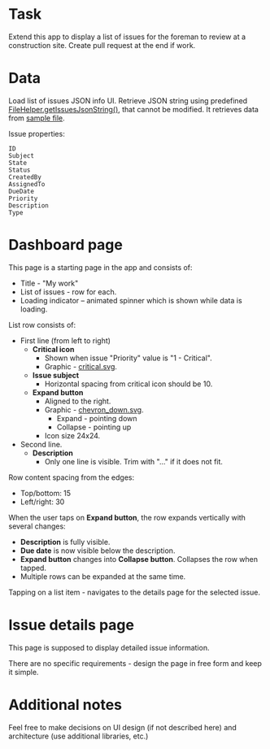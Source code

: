 # Task 

Extend this app to display a list of issues for the foreman to review at a construction site. Create pull request at the end if work.

# Data 

Load list of issues JSON info UI. Retrieve JSON string using predefined [FileHelper.getIssuesJsonString()](../ConstructionIssues/ConstructionIssues/Utils/FileHelper.swift), that cannot be modified. It retrieves data from [sample file](../ConstructionIssues/ConstructionIssues/issues.json).

Issue properties:
```
ID
Subject
State
Status
CreatedBy
AssignedTo
DueDate
Priority
Description
Type
```

# Dashboard page 

This page is a starting page in the app and consists of: 

* Title - "My work"
* List of issues - row for each.
* Loading indicator – animated spinner which is shown while data is loading. 

List row consists of: 

* First line (from left to right)
    * **Critical icon**
        * Shown when issue "Priority" value is "1 - Critical".
        * Graphic - [critical.svg](critical.svg).
    * **Issue subject**
        * Horizontal spacing from critical icon should be 10.
    * **Expand button**
        * Aligned to the right.
        * Graphic - [chevron_down.svg](chevron_down.svg).
            * Expand - pointing down
            * Collapse - pointing up
        * Icon size 24x24.
* Second line.
    * **Description**
        * Only one line is visible. Trim with "..." if it does not fit.

Row content spacing from the edges:

* Top/bottom: 15
* Left/right: 30

When the user taps on **Expand button**, the row expands vertically with several changes: 

* **Description** is fully visible.
* **Due date** is now visible below the description.
* **Expand button** changes into **Collapse button**. Collapses the row when tapped. 
* Multiple rows can be expanded at the same time. 

Tapping on a list item - navigates to the details page for the selected issue. 

# Issue details page 

This page is supposed to display detailed issue information. 

There are no specific requirements - design the page in free form and keep it simple.

# Additional notes

Feel free to make decisions on UI design (if not described here) and architecture (use additional libraries, etc.)